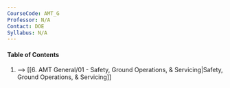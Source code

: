 ```yaml
---
CourseCode: AMT_G
Professor: N/A
Contact: DOE
Syllabus: N/A
---
```

#### Table of Contents
1. --> [[6. AMT General/01 - Safety, Ground Operations, & Servicing|Safety, Ground Operations, & Servicing]]